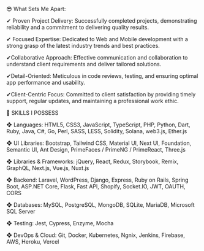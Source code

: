 😎 What Sets Me Apart:

✔ Proven Project Delivery:
Successfully completed projects, demonstrating reliability and a commitment to delivering quality results.

✔ Focused Expertise:
Dedicated to Web and Mobile development with a strong grasp of the latest industry trends and best practices.

✔Collaborative Approach:
Effective communication and collaboration to understand client requirements and deliver tailored solutions.

✔Detail-Oriented:
Meticulous in code reviews, testing, and ensuring optimal app performance and usability.

✔Client-Centric Focus:
Committed to client satisfaction by providing timely support, regular updates, and maintaining a professional work ethic.

💎 SKILLS I POSSESS

❖ Languages: HTML5, CSS3, JavaScript, TypeScript, PHP, Python, Dart, Ruby, Java, C#, Go, Perl, SASS, LESS, Solidity, Solana, web3.js, Ether.js

❖ UI Libraries: Bootstrap, Tailwind CSS, Material UI, Next UI, Foundation,   Semantic UI,  Ant Design, PrimeFaces / PrimeNG / PrimeReact, Three.js

❖ Libraries & Frameworks: jQuery, React, Redux, Storybook, Remix, GraphQL, Next.js, Vue.js, Nuxt.js

❖ Backend: Laravel, WordPress, Django, Express, Ruby on Rails, Spring Boot, ASP.NET Core, Flask, Fast API, Shopify, Socket.IO, JWT, OAUTH, CORS

❖ Databases: MySQL, PostgreSQL, MongoDB, SQLite, MariaDB, Microsoft SQL Server

❖ Testing: Jest, Cypress, Enzyme, Mocha

❖ DevOps & Cloud: Git, Docker, Kubernetes, Ngnix, Jenkins, Firebase, AWS, Heroku, Vercel
